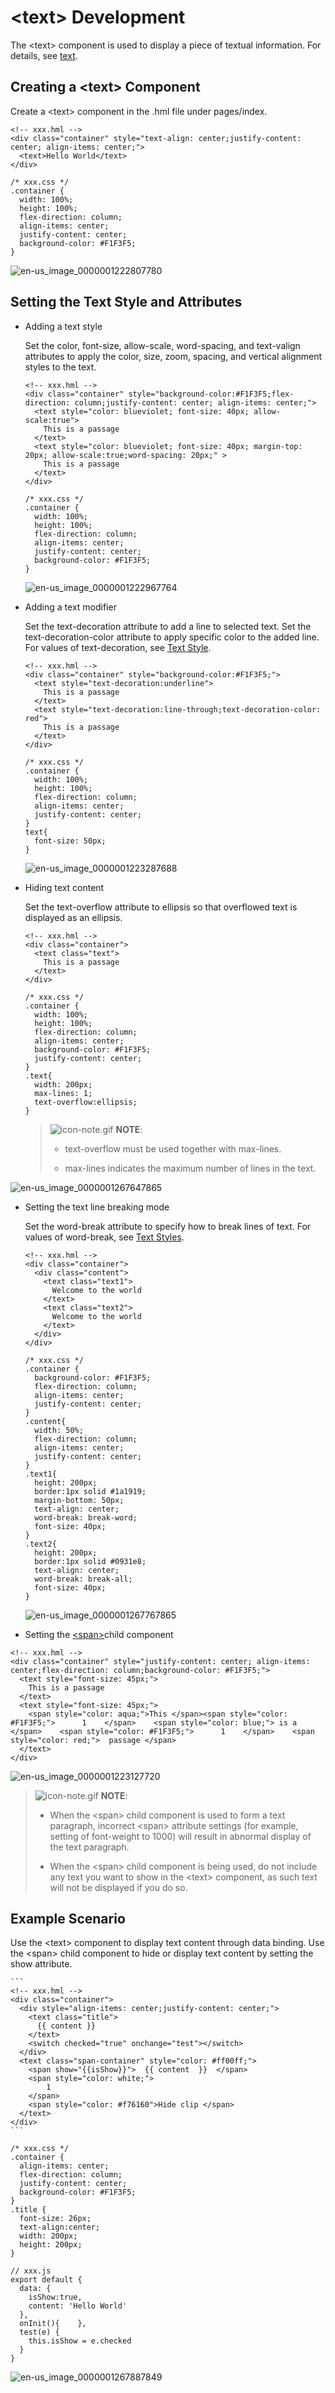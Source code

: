 # &lt;text&gt; Development


The &lt;text&gt; component is used to display a piece of textual information. For details, see [text](../reference/arkui-js/js-components-basic-text.md).


## Creating a &lt;text&gt; Component

Create a &lt;text&gt; component in the .hml file under pages/index.


```
<!-- xxx.hml -->
<div class="container" style="text-align: center;justify-content: center; align-items: center;">
  <text>Hello World</text>
</div>
```


```
/* xxx.css */
.container {
  width: 100%;
  height: 100%;
  flex-direction: column;
  align-items: center;
  justify-content: center;
  background-color: #F1F3F5;
}
```

![en-us_image_0000001222807780](figures/en-us_image_0000001222807780.png)


## Setting the Text Style and Attributes

- Adding a text style


  Set the color, font-size, allow-scale, word-spacing, and text-valign attributes to apply the color, size, zoom, spacing, and vertical alignment styles to the text.

  ```
  <!-- xxx.hml -->
  <div class="container" style="background-color:#F1F3F5;flex-direction: column;justify-content: center; align-items: center;">   
    <text style="color: blueviolet; font-size: 40px; allow-scale:true"> 
      This is a passage
    </text>
    <text style="color: blueviolet; font-size: 40px; margin-top: 20px; allow-scale:true;word-spacing: 20px;" >
      This is a passage
    </text>
  </div>
  ```

  

  ```
  /* xxx.css */
  .container {
    width: 100%;
    height: 100%;
    flex-direction: column;
    align-items: center;
    justify-content: center;
    background-color: #F1F3F5;
  }
  ```


  ![en-us_image_0000001222967764](figures/en-us_image_0000001222967764.png)

- Adding a text modifier


  Set the text-decoration attribute to add a line to selected text. Set the text-decoration-color attribute to apply specific color to the added line. For values of text-decoration, see [Text Style](../reference/arkui-js/js-components-basic-text.md).

  ```
  <!-- xxx.hml -->
  <div class="container" style="background-color:#F1F3F5;">
    <text style="text-decoration:underline">
      This is a passage
    </text>
    <text style="text-decoration:line-through;text-decoration-color: red">
      This is a passage
    </text>
  </div>
  ```

  ```
  /* xxx.css */
  .container {
    width: 100%;
    height: 100%;
    flex-direction: column;
    align-items: center;
    justify-content: center;
  }
  text{
    font-size: 50px;
  }
  ```


  ![en-us_image_0000001223287688](figures/en-us_image_0000001223287688.png)

- Hiding text content


  Set the text-overflow attribute to ellipsis so that overflowed text is displayed as an ellipsis.

  ```
  <!-- xxx.hml -->
  <div class="container">
    <text class="text">
      This is a passage
    </text>
  </div>
  ```

  ```
  /* xxx.css */
  .container {
    width: 100%;
    height: 100%;
    flex-direction: column;
    align-items: center;
    background-color: #F1F3F5;
    justify-content: center;
  }
  .text{
    width: 200px;
    max-lines: 1;
    text-overflow:ellipsis;
  }
  ```


  > ![icon-note.gif](public_sys-resources/icon-note.gif) **NOTE**:
  > - text-overflow must be used together with max-lines.
  >
  > - max-lines indicates the maximum number of lines in the text.


![en-us_image_0000001267647865](figures/en-us_image_0000001267647865.png)


- Setting the text line breaking mode


  Set the word-break attribute to specify how to break lines of text. For values of word-break, see [Text Styles](../reference/arkui-js/js-components-basic-text.md).

  ```
  <!-- xxx.hml -->
  <div class="container">
    <div class="content">
      <text class="text1">
        Welcome to the world
      </text>
      <text class="text2">
        Welcome to the world
      </text>
    </div>
  </div>
  ```

  ```
  /* xxx.css */
  .container {
    background-color: #F1F3F5;
    flex-direction: column;
    align-items: center;
    justify-content: center;
  }
  .content{
    width: 50%;
    flex-direction: column;
    align-items: center;
    justify-content: center;
  }
  .text1{
    height: 200px;
    border:1px solid #1a1919;
    margin-bottom: 50px;
    text-align: center;
    word-break: break-word;
    font-size: 40px;
  }
  .text2{
    height: 200px;
    border:1px solid #0931e8;
    text-align: center;
    word-break: break-all;
    font-size: 40px;
  }
  ```


  ![en-us_image_0000001267767865](figures/en-us_image_0000001267767865.png)

- Setting the [&lt;span&gt;](../reference/arkui-js/js-components-basic-span.md)child component

```
<!-- xxx.hml -->
<div class="container" style="justify-content: center; align-items: center;flex-direction: column;background-color: #F1F3F5;">
  <text style="font-size: 45px;">
    This is a passage
  </text>
  <text style="font-size: 45px;">
    <span style="color: aqua;">This </span><span style="color: #F1F3F5;">      1    </span>    <span style="color: blue;"> is a </span>    <span style="color: #F1F3F5;">      1    </span>    <span style="color: red;">  passage </span>
  </text>
</div>
```


![en-us_image_0000001223127720](figures/en-us_image_0000001223127720.png)


> ![icon-note.gif](public_sys-resources/icon-note.gif) **NOTE**:
> - When the &lt;span&gt; child component is used to form a text paragraph, incorrect &lt;span&gt; attribute settings (for example, setting of font-weight to 1000) will result in abnormal display of the text paragraph.
> 
> - When the &lt;span&gt; child component is being used, do not include any text you want to show in the &lt;text&gt; component, as such text will not be displayed if you do so.


## Example Scenario

Use the &lt;text&gt; component to display text content through data binding. Use the &lt;span&gt; child component to hide or display text content by setting the show attribute.


    ```
    <!-- xxx.hml -->
    <div class="container">
      <div style="align-items: center;justify-content: center;">
        <text class="title">
          {{ content }}
        </text>
        <switch checked="true" onchange="test"></switch>
      </div>
      <text class="span-container" style="color: #ff00ff;">
        <span show="{{isShow}}">  {{ content  }}  </span>
        <span style="color: white;">
            1
        </span>
        <span style="color: #f76160">Hide clip </span>
      </text>
    </div>
    ```


```
/* xxx.css */
.container {
  align-items: center;
  flex-direction: column;
  justify-content: center;
  background-color: #F1F3F5;
}
.title {
  font-size: 26px;
  text-align:center;
  width: 200px;
  height: 200px;
}
```


```
// xxx.js
export default {   
  data: {    
    isShow:true,    
    content: 'Hello World'
  },   
  onInit(){    },  
  test(e) {    
    this.isShow = e.checked  
  }
}
```

![en-us_image_0000001267887849](figures/en-us_image_0000001267887849.gif)
